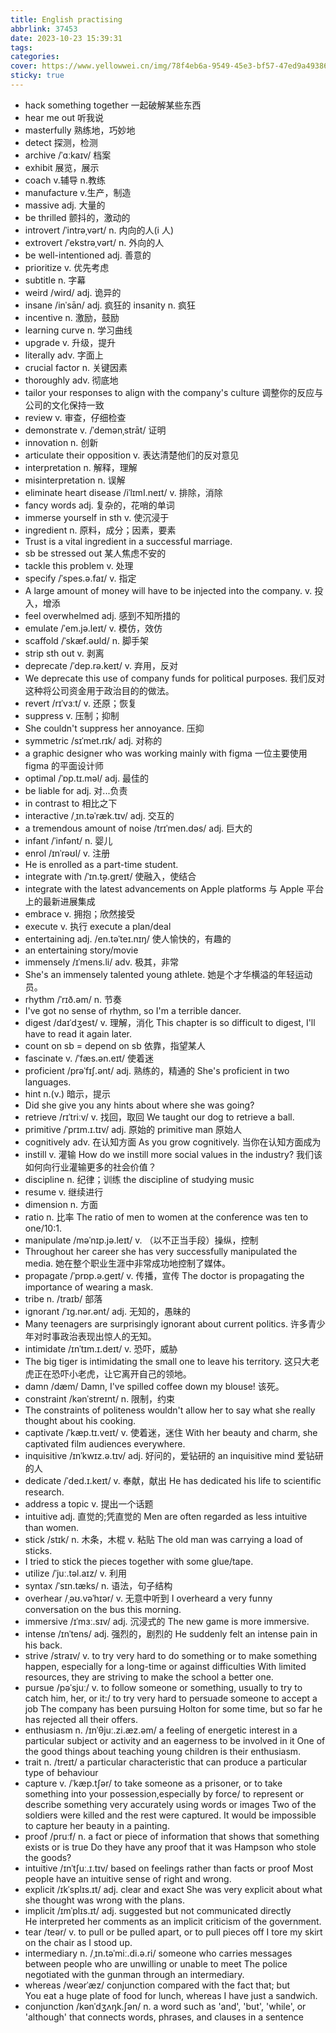 ```yaml
---
title: English practising
abbrlink: 37453
date: 2023-10-23 15:39:31
tags:
categories:
cover: https://www.yellowwei.cn/img/78f4eb6a-9549-45e3-bf57-47ed9a493860.jpg
sticky: true
---
```


- hack something together 一起破解某些东西
- hear me out 听我说
- masterfully 熟练地，巧妙地
- detect 探测，检测
- archive /ˈɑːkaɪv/ 档案
- exhibit 展览，展示
- coach v.辅导 n.教练
- manufacture v.生产，制造
- massive adj. 大量的
- be thrilled 颤抖的，激动的
- introvert /ˈintrəˌvərt/ n. 内向的人(i 人)
- extrovert /ˈekstrəˌvərt/ n. 外向的人
- be well-intentioned adj. 善意的
- prioritize v. 优先考虑
- subtitle n. 字幕
- weird /wird/ adj. 诡异的
- insane /inˈsān/ adj. 疯狂的 insanity n. 疯狂
- incentive n. 激励，鼓励
- learning curve n. 学习曲线
- upgrade v. 升级，提升
- literally adv. 字面上
- crucial factor n. 关键因素
- thoroughly adv. 彻底地
- tailor your responses to align with the company's culture 调整你的反应与公司的文化保持一致
- review v. 审查，仔细检查
- demonstrate v. /ˈdemənˌstrāt/ 证明
- innovation n. 创新
- articulate their opposition v. 表达清楚他们的反对意见
- interpretation n. 解释，理解
- misinterpretation n. 误解
- eliminate heart disease /iˈlɪmI.neɪt/ v. 排除，消除
- fancy words adj. 复杂的，花哨的单词
- immerse yourself in sth v. 使沉浸于
- ingredient n. 原料，成分；因素，要素
- Trust is a vital ingredient in a successful marriage.
- sb be stressed out 某人焦虑不安的
- tackle this problem v. 处理
- specify /ˈspes.ə.faɪ/ v. 指定
- A large amount of money will have to be injected into the company. v. 投入，增添
- feel overwhelmed adj. 感到不知所措的
- emulate /ˈem.jə.leɪt/ v. 模仿，效仿
- scaffold /ˈskæf.əʊld/ n. 脚手架
- strip sth out v. 剥离
- deprecate /ˈdep.rə.keɪt/ v. 弃用，反对
- We deprecate this use of company funds for political purposes. 我们反对这种将公司资金用于政治目的的做法。
- revert /rɪˈvɜːt/ v. 还原；恢复
- suppress v. 压制；抑制
- She couldn't suppress her annoyance. 压抑
- symmetric /sɪˈmet.rɪk/ adj. 对称的
- a graphic designer who was working mainly with figma 一位主要使用 figma 的平面设计师
- optimal /ˈɒp.tɪ.məl/ adj. 最佳的
- be liable for adj. 对...负责
- in contrast to 相比之下
- interactive /ˌɪn.təˈræk.tɪv/ adj. 交互的
- a tremendous amount of noise /trɪˈmen.dəs/ adj. 巨大的
- infant /ˈinfənt/ n. 婴儿
- enrol /ɪnˈrəʊl/ v. 注册
- He is enrolled as a part-time student.
- integrate with /ˈɪn.t̬ə.ɡreɪt/ 使融入，使结合
- integrate with the latest advancements on Apple platforms 与 Apple 平台上的最新进展集成
- embrace v. 拥抱；欣然接受
- execute v. 执行 execute a plan/deal
- entertaining adj. /en.təˈteɪ.nɪŋ/ 使人愉快的，有趣的
- an entertaining story/movie
- immensely /ɪˈmens.li/ adv. 极其，非常
- She's an immensely talented young athlete. 她是个才华横溢的年轻运动员。
- rhythm /ˈrɪð.əm/ n. 节奏
- I've got no sense of rhythm, so I'm a terrible dancer.
- digest /daɪˈdʒest/ v. 理解，消化 This chapter is so difficult to digest, I'll have to read it again later.
- count on sb = depend on sb 依靠，指望某人
- fascinate v. /ˈfæs.ən.eɪt/ 使着迷
- proficient /prəˈfɪʃ.ənt/ adj. 熟练的，精通的 She's proficient in two languages.
- hint n.(v.) 暗示，提示
- Did she give you any hints about where she was going?
- retrieve /rɪˈtriːv/ v. 找回，取回 We taught our dog to retrieve a ball.
- primitive /ˈprɪm.ɪ.tɪv/ adj. 原始的 primitive man 原始人
- cognitively adv. 在认知方面 As you grow cognitively. 当你在认知方面成为
- instill v. 灌输 How do we instill more social values in the industry? 我们该如何向行业灌输更多的社会价值？
- discipline n. 纪律；训练 the discipline of studying music
- resume v. 继续进行
- dimension n. 方面
- ratio n. 比率 The ratio of men to women at the conference was ten to one/10:1.
- manipulate /məˈnɪp.jə.leɪt/ v. （以不正当手段）操纵，控制
- Throughout her career she has very successfully manipulated the media. 她在整个职业生涯中非常成功地控制了媒体。
- propagate /ˈprɒp.ə.ɡeɪt/ v. 传播，宣传 The doctor is propagating the importance of wearing a mask.
- tribe n. /traɪb/ 部落
- ignorant /ˈɪɡ.nər.ənt/ adj. 无知的，愚昧的
- Many teenagers are surprisingly ignorant about current politics. 许多青少年对时事政治表现出惊人的无知。
- intimidate /ɪnˈtɪm.ɪ.deɪt/ v. 恐吓，威胁
- The big tiger is intimidating the small one to leave his territory. 这只大老虎正在恐吓小老虎，让它离开自己的领地。
- damn /dæm/ Damn, I've spilled coffee down my blouse! 该死。
- constraint /kənˈstreɪnt/ n. 限制，约束
- The constraints of politeness wouldn't allow her to say what she really thought about his cooking.
- captivate /ˈkæp.tɪ.veɪt/ v. 使着迷，迷住 With her beauty and charm, she captivated film audiences everywhere.
- inquisitive /ɪnˈkwɪz.ə.tɪv/ adj. 好问的，爱钻研的 an inquisitive mind 爱钻研的人
- dedicate /ˈded.ɪ.keɪt/ v. 奉献，献出 He has dedicated his life to scientific research.
- address a topic v. 提出一个话题
- intuitive adj. 直觉的;凭直觉的 Men are often regarded as less intuitive than women.
- stick /stɪk/ n. 木条，木棍 v. 粘贴 The old man was carrying a load of sticks.
- I tried to stick the pieces together with some glue/tape.
- utilize /ˈjuː.təl.aɪz/ v. 利用
- syntax /ˈsɪn.tæks/ n. 语法，句子结构
- overhear /ˌəʊ.vəˈhɪər/ v. 无意中听到 I overheard a very funny conversation on the bus this morning.
- immersive /ɪˈmɜː.sɪv/ adj. 沉浸式的 The new game is more immersive.
- intense /ɪnˈtens/ adj. 强烈的，剧烈的 He suddenly felt an intense pain in his back.
- strive /straɪv/ v. to try very hard to do something or to make something happen, especially for a long-time or against difficulties
  With limited resources, they are striving to make the school a better one.
- pursue /pəˈsjuː/ v. to follow someone or something, usually to try to catch him, her, or it:/ to try very hard to persuade someone to accept a job
  The company has been pursuing Holton for some time, but so far he has rejected all their offers.
- enthusiasm n. /ɪnˈθjuː.zi.æz.əm/ a feeling of energetic interest in a particular subject or activity and an eagerness to be involved in it
  One of the good things about teaching young children is their enthusiasm.
- trait n. /treɪt/ a particular characteristic that can produce a particular type of behaviour
- capture v. /ˈkæp.tʃər/ to take someone as a prisoner, or to take something into your possession,especially by force/ to represent or describe something very accurately using words or images
  Two of the soldiers were killed and the rest were captured.
  It would be impossible to capture her beauty in a painting.
- proof /pruːf/ n. a fact or piece of information that shows that something exists or is true
  Do they have any proof that it was Hampson who stole the goods?
- intuitive /ɪnˈtʃuː.ɪ.tɪv/ based on feelings rather than facts or proof
  Most people have an intuitive sense of right and wrong.
- explicit /ɪkˈsplɪs.ɪt/ adj. clear and exact She was very explicit about what she thought was wrong with the plans.
- implicit /ɪmˈplɪs.ɪt/ adj. suggested but not communicated directly  
  He interpreted her comments as an implicit criticism of the government.
- tear /teər/ v. to pull or be pulled apart, or to pull pieces off
  I tore my skirt on the chair as I stood up.
- intermediary n. /ˌɪn.təˈmiː.di.ə.ri/ someone who carries messages between people who are unwilling or unable to meet
  The police negotiated with the gunman through an intermediary.
- whereas /weərˈæz/ conjunction compared with the fact that; but  
  You eat a huge plate of food for lunch, whereas I have just a sandwich.
- conjunction /kənˈdʒʌŋk.ʃən/ n. a word such as 'and', 'but', 'while', or 'although' that connects words, phrases, and clauses in a sentence